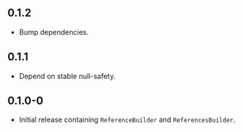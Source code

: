 ## 0.1.2

* Bump dependencies.

## 0.1.1

* Depend on stable null-safety.

## 0.1.0-0

* Initial release containing `ReferenceBuilder` and `ReferencesBuilder`.
